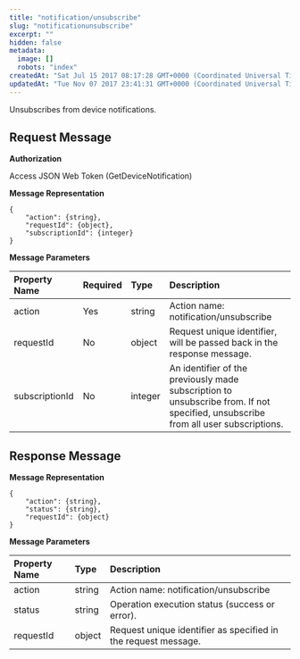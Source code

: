 ```yaml
---
title: "notification/unsubscribe"
slug: "notificationunsubscribe"
excerpt: ""
hidden: false
metadata: 
  image: []
  robots: "index"
createdAt: "Sat Jul 15 2017 08:17:28 GMT+0000 (Coordinated Universal Time)"
updatedAt: "Tue Nov 07 2017 23:41:31 GMT+0000 (Coordinated Universal Time)"
---
```

Unsubscribes from device notifications.

## Request Message

**Authorization**

Access JSON Web Token (GetDeviceNotification)

**Message Representation**

```text
{
    "action": {string},
    "requestId": {object},
    "subscriptionId": {integer}
}
```

**Message Parameters**

| Property Name  | Required | Type    | Description                                                                                                                       |
| :------------- | :------- | :------ | :-------------------------------------------------------------------------------------------------------------------------------- |
| action         | Yes      | string  | Action name: notification/unsubscribe                                                                                             |
| requestId      | No       | object  | Request unique identifier, will be passed back in the response message.                                                           |
| subscriptionId | No       | integer | An identifier of the previously made subscription to unsubscribe from. If not specified, unsubscribe from all user subscriptions. |

## Response Message

**Message Representation**

```text
{
    "action": {string},
    "status": {string},
    "requestId": {object}
}
```

**Message Parameters**

| Property Name | Type   | Description                                                    |
| :------------ | :----- | :------------------------------------------------------------- |
| action        | string | Action name: notification/unsubscribe                          |
| status        | string | Operation execution status (success or error).                 |
| requestId     | object | Request unique identifier as specified in the request message. |
